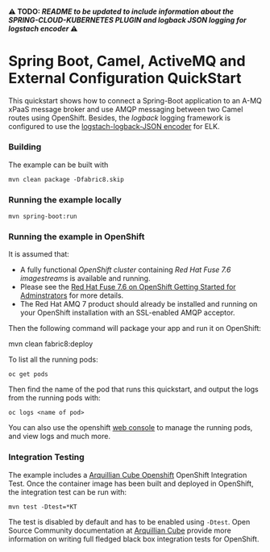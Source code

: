 #### :warning: TODO: _README to be updated to include information about the SPRING-CLOUD-KUBERNETES PLUGIN and logback JSON logging for logstach encoder_ :warning:

# Spring Boot, Camel, ActiveMQ and External Configuration QuickStart

This quickstart shows how to connect a Spring-Boot application to an A-MQ xPaaS message broker and use AMQP messaging between two Camel routes using OpenShift.
Besides, the _logback_ logging framework is configured to use the [logstach-logback-JSON encoder](https://github.com/logstash/logstash-logback-encoder) for ELK.

### Building

The example can be built with

    mvn clean package -Dfabric8.skip

### Running the example locally

    mvn spring-boot:run

### Running the example in OpenShift

It is assumed that:
- A fully functional *OpenShift cluster* containing *Red Hat Fuse 7.6 imagestreams* is available and running.
- Please see the [Red Hat Fuse 7.6 on OpenShift Getting Started for Adminstrators](https://access.redhat.com/documentation/en-us/red_hat_fuse/7.6/html-single/fuse_on_openshift_guide/index#get-started-admin) for more details.
- The Red Hat AMQ 7 product should already be installed and running on your OpenShift installation with an SSL-enabled AMQP acceptor.

Then the following command will package your app and run it on OpenShift:

   mvn clean fabric8:deploy

To list all the running pods:

    oc get pods

Then find the name of the pod that runs this quickstart, and output the logs from the running pods with:

    oc logs <name of pod>

You can also use the openshift [web console](https://docs.openshift.com/enterprise/3.1/getting_started/developers/developers_console.html#tutorial-video) to manage the
running pods, and view logs and much more.

### Integration Testing

The example includes a [Arquillian Cube Openshift](https://github.com/arquillian/arquillian-cube/tree/master/openshift) OpenShift Integration Test. 
Once the container image has been built and deployed in OpenShift, the integration test can be run with:

    mvn test -Dtest=*KT

The test is disabled by default and has to be enabled using `-Dtest`. Open Source Community documentation at [Arquillian Cube](http://arquillian.org/arquillian-cube/) provide more information on writing full fledged black box integration tests for OpenShift. 
